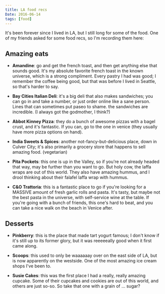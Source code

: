 ```yaml
---
title: LA food recs
Date: 2016-06-14
tags: [food]
---
```


It's been forever since I lived in LA, but I still long for some of the food.
One of my friends asked for some food recs, so I'm recording them here:

Amazing eats
------------

* **Amandine**: go and get the french toast, and then get anything else that
sounds good. It's my absolute favorite french toast in the known universe,
which is a strong compliment. Every pastry I had was good; I remember the
coffee being good, but that was before I lived in Seattle, so that's harder to
say.

* **Bay Cities Italian Deli**: it's a big deli that also makes sandwiches; you
can go in and take a number, or just order online like a sane person. Lines
that can sometimes put paseo to shame. the sandwiches are incredible. (I
always got the godmother, I think?)

* **Abbot Kinney Pizza**: they do a bunch of awesome pizzas with a bagel crust,
and it's fantastic. If you can, go to the one in venice (they usually have
more pizza options on hand).

* **India Sweets & Spices**: another not-fancy-but-delicious place, down in
Culver City; it's also primarily a grocery store that happens to sell amazing
food. (vegetarian)

* **Pita Pockets**: this one is up in the Valley, so if you're not already
headed that way, may be further than you want to go. But holy cow, the laffa
wraps are out of this world. They also have amazing hummus, and I drool
thinking about their falafel laffa wrap with hummus.

* **C&O Trattoria**: this is a fantastic place to go if you're looking for a
MASSIVE amount of fresh garlic rolls and pasta. It's tasty, but maybe not the
best pasta in the universe, with self-service wine at the table. If you're
going with a bunch of friends, this one's hard to beat, and you can take a
nice walk on the beach in Venice after.

Desserts
--------

* **Pinkberry**: this is the place that made tart yogurt famous; I don't know
if it's still up to its former glory, but it was reeeeeally good when it first
came along.

* **Scoops**: this used to only be waaaaaay over on the east side of LA, but
is now apparently on the westside. One of the most amazing ice cream shops
I've been to.

* **Susie Cakes**: this was the first place I had a really, really amazing
cupcake. Some of their cupcakes and cookies are out of this world, and others
are just so-so. So take that one with a grain of ... sugar?
